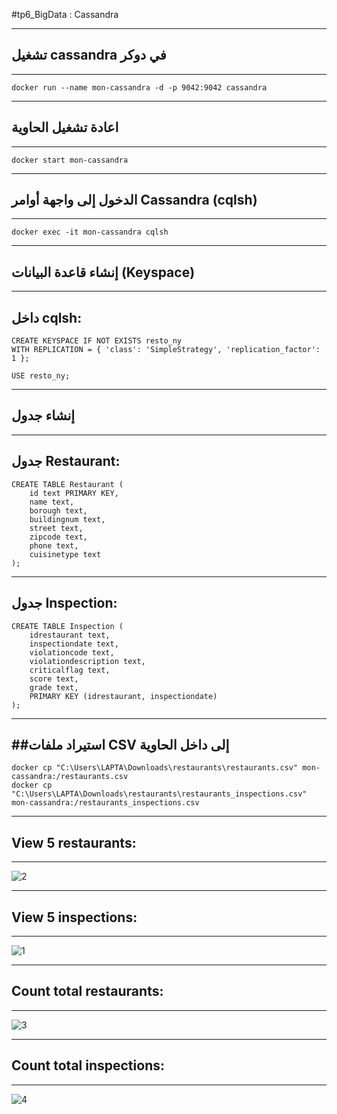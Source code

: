 #tp6_BigData : Cassandra

----------
## تشغيل cassandra في دوكر 
----------
<pre><code>docker run --name mon-cassandra -d -p 9042:9042 cassandra</code></pre>
------------------
## اعادة تشغيل الحاوية
----------------
<pre><code>docker start mon-cassandra </code></pre>
-----------------
## الدخول إلى واجهة أوامر Cassandra (cqlsh)
-------------
<pre><code>docker exec -it mon-cassandra cqlsh</code></pre>
----------------
## إنشاء قاعدة البيانات (Keyspace)
--------------
داخل cqlsh:
----------
<pre><code>CREATE KEYSPACE IF NOT EXISTS resto_ny 
WITH REPLICATION = { 'class': 'SimpleStrategy', 'replication_factor': 1 };

USE resto_ny;</code></pre>
-----------------
## إنشاء جدول 
-----------
جدول Restaurant:
------------
<pre><code>CREATE TABLE Restaurant (
    id text PRIMARY KEY,
    name text,
    borough text,
    buildingnum text,
    street text,
    zipcode text,
    phone text,
    cuisinetype text
);</code></pre>
--------------
جدول Inspection:
-------------
<pre><code>CREATE TABLE Inspection (
    idrestaurant text,
    inspectiondate text,
    violationcode text,
    violationdescription text,
    criticalflag text,
    score text,
    grade text,
    PRIMARY KEY (idrestaurant, inspectiondate)
);</code></pre>
----------------
##استيراد ملفات CSV إلى داخل الحاوية
-------------
<pre><code>docker cp "C:\Users\LAPTA\Downloads\restaurants\restaurants.csv" mon-cassandra:/restaurants.csv
docker cp "C:\Users\LAPTA\Downloads\restaurants\restaurants_inspections.csv" mon-cassandra:/restaurants_inspections.csv</code></pre>
--------------
## View 5 restaurants:
---------------
![2](https://github.com/user-attachments/assets/693f9d0a-a97f-4d71-bc06-b5b88d991537)

-------------
## View 5 inspections:
--------------
![1](https://github.com/user-attachments/assets/8b1b095e-eed9-4a0c-9514-90002c5f18ea)

------------
## Count total restaurants:
-----------
![3](https://github.com/user-attachments/assets/ecce3086-c38c-46a4-a566-b42ce5ba5891)

-------------
## Count total inspections:
-------------
![4](https://github.com/user-attachments/assets/3aa5a906-18af-4810-955e-bd9c0cfb0a33)

